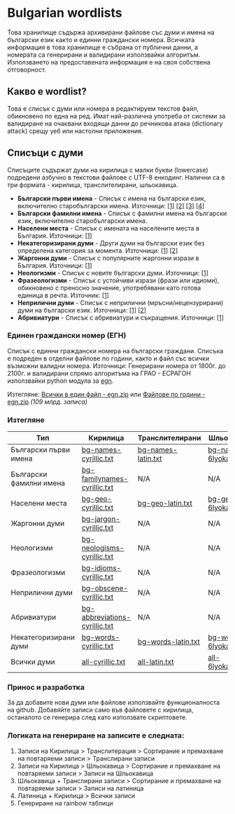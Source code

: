 # Bulgarian wordlists
Това хранилище съдържа архивирани файлове със думи и имена на български език както и единни граждански номера. Всичката информация в това хранилище е събрана от публични данни, а номерата са генерирани и валидирани използвайки алгоритъм. Използването на предоставената информация е на своя собствена отговорност.

## Какво е wordlist?
Това е списък с думи или номера в редактируем текстов файл, обикновено по една на ред. Имат най-различна употреба от системи за валидиране на очаквани входящи данни до речникова атака (dictionary attack) срещу уеб или настолни приложения.

## Списъци с думи
Списъците съдържат думи на кирилица с малки букви (lowercase) подредени азбучно в текстови файлове с UTF-8 енкодинг. Налични са в три формата - кирилица, транслителирани, шльокавица.

* **Български първи имена** - Списък с имена на български език, включително старобългарски имена. Източници: [[1]](http://stratsimir.exsisto.com/) [[2]](http://samoistina.com/3/imenatani.htm) [[3]](http://www.angelfire.com/ca6/ivayla/bgnames.htm) [[4]](http://stratsimir.exsisto.com/)
* **Български фамилни имена** - Списък с фамилни имена на български език, включително старобългарски имена.
 * **Населени места** - Списък с имената на населените места в България. Източници: [[1]](http://www.nsi.bg/nrnm)
 * **Некатегоризирани думи** - Други думи на български език без определена категория за момента. Източници: [[1]](https://github.com/vanyog/grammar-bg) [[2]](https://github.com/titoBouzout/Dictionaries)
 * **Жаргонни думи** - Списък с популярните жаргонни изрази в България. Източници: [[1]](https://bgjargon.com)
 * **Неологизми** - Списък с новите български думи. Източници: [[1]](http://ibl.bas.bg/infolex/neologisms.php)
 * **Фразеологизми** - Списък с устойчиви изрази (фрази или идиоми), обикновено с преносно значение, употребявани като готова единица в речта. Източник: [[1]](http://ibl.bas.bg/infolex/idioms.php)
 * **Неприлични думи** - Списък с неприлични (мръсни/нецензурирани) думи на български език. Източници: [[1]](https://github.com/zloban/obscene-words) [[2]](https://www.cs.cmu.edu/~biglou/resources/)
 * **Абривиатури** - Списък с абривиатури и съкращения. Източници: [[1]](https://frazite.com/abbrevs-1.html)

### Единен граждански номер (ЕГН)
Списък с единни граждански номера на български граждани. Списъка е подреден в отделни файлове по години, както и файл със всички възможни валидни номера. Източници: Генерирани номера от 1800г. до 2100г. и валидирани спрямо алгоритъма на ГРАО - ЕСРАГОН използвайки python модула за [egn](http://github.com/miglen/egn).

Изтегляне: [Всички в един файл - egn.zip](https://github.com/miglen/bulgarian-wordlists/releases/download/v1.0/egn.zip) или [Файлове по години - egn.zip](https://github.com/miglen/bulgarian-wordlists/releases/download/v1.0/egn-by-years.zip) *(109 млрд. записа)*

### Изтегляне
|Тип|Кирилица|Транслителирани|Шльокавица|Записи|
|--|--|--|--|--
|Български първи имена|[bg-names-cyrillic.txt](https://github.com/miglen/bulgarian-wordlists/blob/master/wordlists/bg-names-cyrillic.txt?raw=true)|[bg-names-latin.txt](https://github.com/miglen/bulgarian-wordlists/blob/master/wordlists/bg-names-latin.txt?raw=true)|[bg-names-6lyokavica.txt](https://github.com/miglen/bulgarian-wordlists/blob/master/wordlists/bg-names-6lyokavica.txt?raw=true)|31666
|Български фамилни имена|[bg-familynames-cyrillic.txt](https://github.com/miglen/bulgarian-wordlists/blob/master/wordlists/bg-familynames-cyrillic.txt?raw=true)|N/A|N/A|55265
|Населени места|[bg-geo-cyrillic.txt](https://github.com/miglen/bulgarian-wordlists/blob/master/wordlists/bg-geo-cyrillic.txt?raw=true)|[bg-geo-latin.txt](https://github.com/miglen/bulgarian-wordlists/blob/master/wordlists/bg-geo-latin.txt?raw=true)|[bg-geo-6lyokavica.txt](https://github.com/miglen/bulgarian-wordlists/blob/master/wordlists/bg-geo-6lyokavica.txt?raw=true)|4657
|Жаргонни думи|[bg-jargon-cyrillic.txt](https://github.com/miglen/bulgarian-wordlists/blob/master/wordlists/bg-jargon-cyrillic.txt?raw=true)|N/A|N/A|15264
|Неологизми|[bg-neologisms-cyrillic.txt](https://github.com/miglen/bulgarian-wordlists/blob/master/wordlists/bg-neologisms-cyrillic.txt?raw=true)|N/A|N/A|2381
|Фразеологизми|[bg-idioms-cyrillic.txt](https://github.com/miglen/bulgarian-wordlists/blob/master/wordlists/bg-idioms-cyrillic.txt?raw=true)|N/A|N/A|6924
|Неприлични думи|[bg-obscene-cyrillic.txt](https://github.com/miglen/bulgarian-wordlists/blob/master/wordlists/bg-obscene-cyrillic.txt?raw=true)|N/A|N/A|469
|Абривиатури|[bg-abbreviations-cyrillic.txt](https://github.com/miglen/bulgarian-wordlists/blob/master/wordlists/bg-abbreviations-cyrillic.txt?raw=true)|N/A|N/A|13767
|Некатегоризирани думи|[bg-words-cyrillic.txt](https://github.com/miglen/bulgarian-wordlists/blob/master/wordlists/bg-words-cyrillic.txt?raw=true)|[bg-words-latin.txt](https://github.com/miglen/bulgarian-wordlists/blob/master/wordlists/bg-words-latin.txt?raw=true)|[bg-words-6lyokavica.txt](https://github.com/miglen/bulgarian-wordlists/blob/master/wordlists/bg-words-6lyokavica.txt?raw=true)|752537
|Всички думи|[all-cyrillic.txt](https://github.com/miglen/bulgarian-wordlists/blob/master/wordlists/all-cyrillic.txt?raw=true)|[all-latin.txt](https://github.com/miglen/bulgarian-wordlists/blob/master/wordlists/all-latin.txt?raw=true)|[all-6lyokavica.txt](https://github.com/miglen/bulgarian-wordlists/blob/master/wordlists/all-6lyokavica.txt?raw=true)|755130

### Принос и разработка
За да добавите нови думи или файлове използвайте функционалноста на github. Добавяйте записи само във файловете с кирилица, останалото се генерира след като използвате скриптовете.

### Логиката на генериране на записите е следната:
 1. Записи на Кирилица > Транслитерация > Сортирание и премахване на повтаряеми записи > Транслирани записи
 2. Записи на Кирилица > Шльокавица > Сортирание и премахване на повтаряеми записи > Записи на Шльокавица
 3. Шльокавица + Транслирани записи > Сортирание и премахване на повтаряеми записи > Записи на латиница
 4. Латиница + Кирилица > Всички записи
 5. Генериране на rainbow таблици
